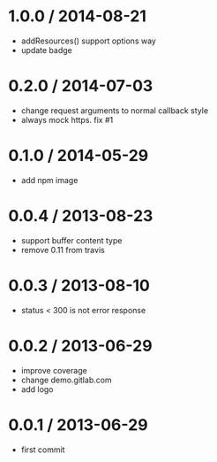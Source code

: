 
1.0.0 / 2014-08-21
==================

 * addResources() support options way
 * update badge

0.2.0 / 2014-07-03
==================

 * change request arguments to normal callback style
 * always mock https. fix #1

0.1.0 / 2014-05-29
==================

 * add npm image

0.0.4 / 2013-08-23 
==================

  * support buffer content type
  * remove 0.11 from travis

0.0.3 / 2013-08-10 
==================

  * status < 300 is not error response

0.0.2 / 2013-06-29 
==================

  * improve coverage
  * change demo.gitlab.com
  * add logo

0.0.1 / 2013-06-29 
==================

  * first commit
